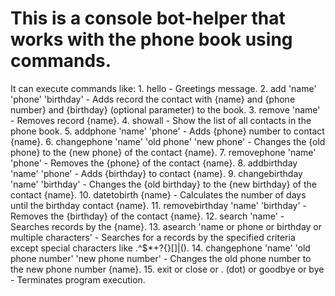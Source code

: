 # This is a console bot-helper that works with the phone book using commands.
It can execute commands like:
           1. hello - Greetings message.
           2. add 'name' 'phone' 'birthday' - Adds record the contact with {name} and {phone number} 
           and {birthday} (optional parameter) to the book.
           3. remove 'name' - Removes record {name}.
           4. showall - Show the list of all contacts in the phone book.
           5. addphone 'name' 'phone' - Adds {phone} number to contact {name}.
           6. changephone 'name' 'old phone' 'new phone' - Changes the {old phone} to the {new phone} 
           of the contact {name}.
           7. removephone 'name' 'phone' - Removes the {phone} of the contact {name}.
           8. addbirthday 'name' 'phone' - Adds {birthday} to contact {name}.
           9. changebirthday 'name' 'birthday' - Changes the {old birthday} to the {new birthday} 
           of the contact {name}.
           10. datetobirth {name} - Calculates the number of days until the birthday contact {name}.
           11. removebirthday 'name' 'birthday' - Removes the {birthday} of the contact {name}. 
           12. search 'name' - Searches records by the {name}.
           13. asearch 'name or phone or birthday or multiple characters' - Searches for a records by the
           specified criteria except special characters like .^$*+?{}[]\|().
           14. changephone 'name' 'old phone number' 'new phone number' - Changes the old phone number 
           to the new phone number {name}.
           15. exit or close or . (dot) or goodbye or bye - Terminates program execution.
